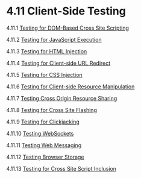 # 4.11 Client-Side Testing

4.11.1 [Testing for DOM-Based Cross Site Scripting](01-Testing_for_DOM-based_Cross_Site_Scripting.md)

4.11.2 [Testing for JavaScript Execution](02-Testing_for_JavaScript_Execution.md)

4.11.3 [Testing for HTML Injection](03-Testing_for_HTML_Injection.md)

4.11.4 [Testing for Client-side URL Redirect](04-Testing_for_Client-side_URL_Redirect.md)

4.11.5 [Testing for CSS Injection](05-Testing_for_CSS_Injection.md)

4.11.6 [Testing for Client-side Resource Manipulation](06-Testing_for_Client-side_Resource_Manipulation.md)

4.11.7 [Testing Cross Origin Resource Sharing](07-Testing_Cross_Origin_Resource_Sharing.md)

4.11.8 [Testing for Cross Site Flashing](08-Testing_for_Cross_Site_Flashing.md)

4.11.9 [Testing for Clickjacking](09-Testing_for_Clickjacking.md)

4.11.10 [Testing WebSockets](10-Testing_WebSockets.md)

4.11.11 [Testing Web Messaging](11-Testing_Web_Messaging.md)

4.11.12 [Testing Browser Storage](12-Testing_Browser_Storage.md)

4.11.13 [Testing for Cross Site Script Inclusion](13-Testing_for_Cross_Site_Script_Inclusion.md)
